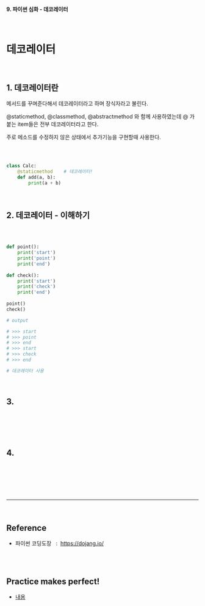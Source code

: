 <br>

#### 9. 파이썬 심화 - 데코레이터 

<br>

# 데코레이터 

<br>

## 1. 데코레이터란

메서드를 꾸며준다해서 데코레이터라고 하며 장식자라고 불린다. 

@staticmethod, @classmethod, @abstractmethod 와 함께 사용하였는데 @ 가 붙는 item들은 전부 데코레이터라고 한다. 

주로 메소드를 수정하지 않은 상태에서 추가기능을 구현할때 사용한다. 

<br>

```py

class Calc:
    @staticmethod    # 데코레이터!
    def add(a, b):
        print(a + b)

```

<br>



## 2. 데코레이터 - 이해하기 

<br>

```py

def point():
    print('start')
    print('point')
    print('end')
 
def check():
    print('start')
    print('check')
    print('end')
 
point()
check()

# output

# >>> start
# >>> point
# >>> end
# >>> start
# >>> check
# >>> end

# 데코레이터 사용 


```

<br>



## 3.

<br>

```py

```

<br>



## 4.

<br>

```py

```

<br>





<br>

---

<br>

## Reference <br>

- 파이썬 코딩도장 &nbsp; : &nbsp;<https://dojang.io/> <br>

<br>
<br>

## Practice makes perfect! <br>

- [내용](주소)